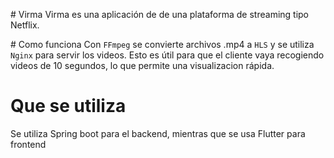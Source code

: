 # Virma
Virma es una aplicación de de una plataforma de streaming tipo Netflix.

# Como funciona
Con `FFmpeg` se convierte archivos .mp4 a `HLS` y se utiliza `Nginx` para servir los videos.
Esto es útil para que el cliente vaya recogiendo videos de 10 segundos, lo que permite una visualizacion rápida.

# Que se utiliza
Se utiliza Spring boot para el backend, mientras que se usa Flutter para frontend
